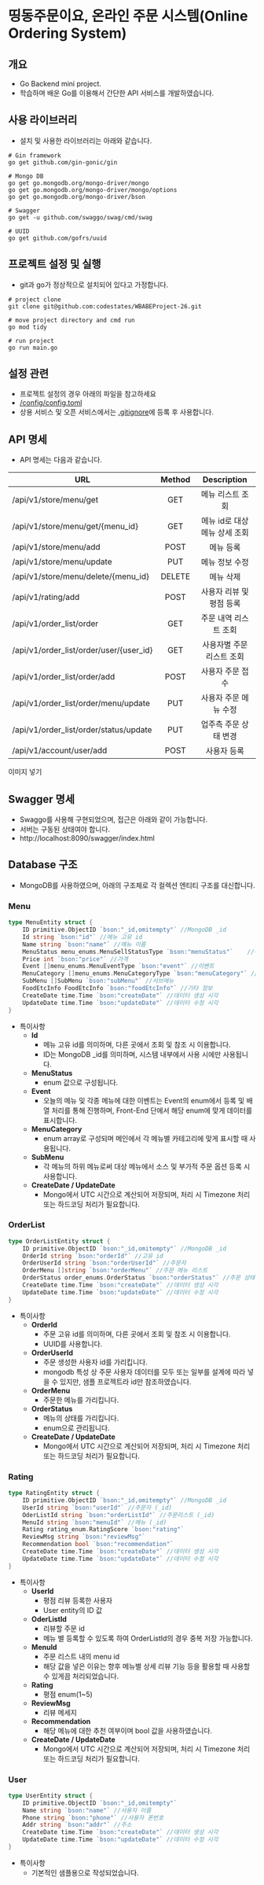 # 띵동주문이요, 온라인 주문 시스템(Online Ordering System)

## 개요
* Go Backend mini project.  
* 학습하며 배운 Go를 이용해서 간단한 API 서비스를 개발하였습니다.

## 사용 라이브러리
- 설치 및 사용한 라이브러리는 아래와 같습니다.

```
# Gin framework
go get github.com/gin-gonic/gin

# Mongo DB
go get go.mongodb.org/mongo-driver/mongo 
go get go.mongodb.org/mongo-driver/mongo/options
go get go.mongodb.org/mongo-driver/bson

# Swagger
go get -u github.com/swaggo/swag/cmd/swag

# UUID 
go get github.com/gofrs/uuid
```

## 프로젝트 설정 및 실행
- git과 go가 정상적으로 설치되어 있다고 가정합니다.

```
# project clone
git clone git@github.com:codestates/WBABEProject-26.git

# move project directory and cmd run
go mod tidy

# run project
go run main.go
```

## 설정 관련
- 프로젝트 설정의 경우 아래의 파일을 참고하세요
- [/config/config.toml](https://github.com/codestates/WBABEProject-26/blob/main/config/config.toml)
- 상용 서비스 및 오픈 서비스에서는 [.gitignore](https://github.com/codestates/WBABEProject-26/blob/main/.gitignore)에 등록 후 사용합니다.


## API 명세
- API 명세는 다음과 같습니다.

| URL  | Method | Description |
| ------------- |:-------------:|:-------------:|
| /api/v1/store/menu/get      | GET |  메뉴 리스트 조회 |
| /api/v1/store/menu/get/{menu_id}      | GET |  메뉴 id로 대상 메뉴 상세 조회     |
| /api/v1/store/menu/add      | POST | 메뉴 등록    |
| /api/v1/store/menu/update      | PUT | 메뉴 정보 수정     |
| /api/v1/store/menu/delete/{menu_id}   | DELETE |  메뉴 삭제     |
| /api/v1/rating/add    | POST |  사용자 리뷰 및 평점 등록     |
| /api/v1/order_list/order    | GET |  주문 내역 리스트 조회    |
| /api/v1/order_list/order/user/{user_id}    | GET |  사용자별 주문 리스트 조회    |
| /api/v1/order_list/order/add    | POST |  사용자 주문 접수     |
| /api/v1/order_list/order/menu/update    | PUT |  사용자 주문 메뉴 수정     |
| /api/v1/order_list/order/status/update    | PUT |  업주측 주문 상태 변경     |
| /api/v1/account/user/add    | POST | 사용자 등록     |

이미지 넣기

## Swagger 명세
- Swaggo를 사용해 구현되었으며, 접근은 아래와 같이 가능합니다.
- 서버는 구동된 상태여야 합니다.
- http://localhost:8090/swagger/index.html


## Database 구조
- MongoDB를 사용하였으며, 아래의 구조체로 각 컬렉션 엔티티 구조를 대신합니다.

### Menu

```go
type MenuEntity struct {
	ID primitive.ObjectID `bson:"_id,omitempty"` //MongoDB _id
	Id string `bson:"id"` //메뉴 고유 id
	Name string `bson:"name"` //메뉴 이름
	MenuStatus menu_enums.MenuSellStatusType `bson:"menuStatus"`	//주문 가능 여부
	Price int `bson:"price"` //가격
	Event []menu_enums.MenuEventType `bson:"event"` //이벤트
	MenuCategory []menu_enums.MenuCategoryType `bson:"menuCategory"` //매뉴 카테고리
	SubMenu []SubMenu `bson:"subMenu"` //서브메뉴
	FoodEtcInfo FoodEtcInfo `bson:"foodEtcInfo"` //기타 정보
	CreateDate time.Time `bson:"createDate"` //데이터 생성 시각
	UpdateDate time.Time `bson:"updateDate"` //데이터 수정 시각
}
```

* 특이사항
    * **Id**
        * 메뉴 고유 id를 의미하며, 다른 곳에서 조회 및 참조 시 이용합니다.
        * ID는 MongoDB _id를 의미하며, 시스템 내부에서 사용 시에만 사용됩니다.
    * **MenuStatus** 
        * enum 값으로 구성됩니다.
    * **Event**
        * 오늘의 메뉴 및 각종 메뉴에 대한 이벤트는 Event의 enum에서 등록 및 배열 처리를 통해 진행하며, Front-End 단에서 해당 enum에 맞게 데이터를 표시합니다.
    * **MenuCategory**
        * enum array로 구성되며 메인에서 각 메뉴별 카테고리에 맞게 표시할 때 사용됩니다.
    * **SubMenu**
        * 각 메뉴의 하위 메뉴로써 대상 메뉴에서 소스 및 부가적 주문 옵션 등록 시 사용합니다.
    * **CreateDate / UpdateDate** 
        * Mongo에서 UTC 시간으로 계산되어 저장되며, 처리 시 Timezone 처리 또는 하드코딩 처리가 필요합니다.

### OrderList

```go
type OrderListEntity struct {
	ID primitive.ObjectID `bson:"_id,omitempty"` //MongoDB _id
	OrderId string `bson:"orderId"` //고유 id
	OrderUserId string `bson:"orderUserId"` //주문자
	OrderMenu []string `bson:"orderMenu"` //주문 메뉴 리스트
	OrderStatus order_enums.OrderStatus `bson:"orderStatus"` //주문 상태
	CreateDate time.Time `bson:"createDate"` //데이터 생성 시각
	UpdateDate time.Time `bson:"updateDate"` //데이터 수정 시각
}
```

* 특이사항
    * **OrderId**
        * 주문 고유 id를 의미하며, 다른 곳에서 조회 및 참조 시 이용합니다.
        * UUID를 사용합니다.
    * **OrderUserId**
        * 주문 생성한 사용자 id를 가리킵니다.
        * mongodb 특성 상 주문 사용자 데이터를 모두 또는 일부를 설계에 따라 넣을 수 있지만, 샘플 프로젝트라 id만 참조하였습니다.
    * **OrderMenu**
        * 주문한 메뉴를 가리킵니다.
    * **OrderStatus**
        * 메뉴의 상태를 가리킵니다.
        * enum으로 관리됩니다.     
    * **CreateDate / UpdateDate** 
        * Mongo에서 UTC 시간으로 계산되어 저장되며, 처리 시 Timezone 처리 또는 하드코딩 처리가 필요합니다.   

### Rating

```go
type RatingEntity struct {
	ID primitive.ObjectID `bson:"_id,omitempty"` //MongoDB _id
	UserId string `bson:"userId"` //주문자 (_id)
	OderListId string `bson:"orderListId"` //주문리스트 (_id)
	MenuId string `bson:"menuId"` //메뉴 (_id)
	Rating rating_enum.RatingScore `bson:"rating"`
	ReviewMsg string `bson:"reviewMsg"`
	Recommendation bool `bson:"recommendation"`
	CreateDate time.Time `bson:"createDate"` //데이터 생성 시각
	UpdateDate time.Time `bson:"updateDate"` //데이터 수정 시각
}
```

* 특이사항
    * **UserId**
        * 평점 리뷰 등록한 사용자
        * User entity의 ID 값
    * **OderListId**
        * 리뷰할 주문 id
        * 메뉴 별 등록할 수 있도록 하여 OrderListId의 경우 중복 저장 가능합니다. 
    * **MenuId**
        * 주문 리스트 내의 menu id 
        * 해당 값을 넣은 이유는 향후 메뉴별 상세 리뷰 기능 등을 활용할 때 사용할 수 있게끔 처리되었습니다.
    * **Rating**
        * 평점 enum(1~5)
    * **ReviewMsg**
        * 리뷰 메세지
    * **Recommendation**
        * 해당 메뉴에 대한 추천 여부이며 bool 값을 사용하였습니다.
    * **CreateDate / UpdateDate** 
        * Mongo에서 UTC 시간으로 계산되어 저장되며, 처리 시 Timezone 처리 또는 하드코딩 처리가 필요합니다.   

### User

```go
type UserEntity struct {
	ID primitive.ObjectID `bson:"_id,omitempty"`
	Name string `bson:"name"` //사용자 이름 
	Phone string `bson:"phone"` //사용자 폰번호
	Addr string `bson:"addr"` //주소
	CreateDate time.Time `bson:"createDate"` //데이터 생성 시각
	UpdateDate time.Time `bson:"updateDate"` //데이터 수정 시각
}
```

* 특이사항
    * 기본적인 샘플용으로 작성되었습니다.


